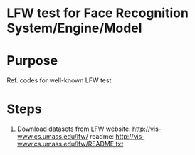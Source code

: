 # LFW test for Face Recognition System/Engine/Model

# Purpose
Ref. codes for well-known LFW test

# Steps
1. Download datasets from LFW
website: http://vis-www.cs.umass.edu/lfw/
readme: http://vis-www.cs.umass.edu/lfw/README.txt


